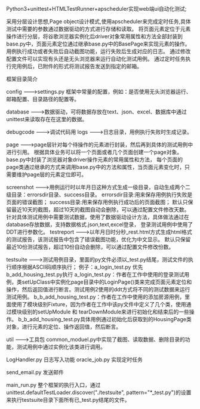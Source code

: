 
Python3+unittest+HTMLTestRunner+apscheduler实现web端ui自动化测试;

   采用分层设计思想,Page object设计模式,使用apscheduler来完成定时任务,具体测试中需要的参数通过数据驱动的方式进行存储和读取。 将页面元素定位于元素操作进行分层，将谷歌浏览器实例化后driver对象常用属性和方法全部封装到base.py中，页面元素定位通过继承base.py中的BasePage来实现元素的操作。 用例执行成功或者失败后自动截图功能，运行失败后生成对应的日志。 通过修改配置文件可以实现有头还是无头浏览器来运行自动化测试用例。 通过定时任务执行完用例后，已附件的形式将测试报告发送到指定的邮箱。

框架目录简介

config --->settings.py 框架中常量的配置，例如：是否使用无头浏览器运行、邮箱配置、目录路径的配置等。 

database --->数据驱动，可将数据存放在text、json、excel、数据库中通过unittest来读取存在在这里的数据。

debugcode --->调试代码用 logs --->日志目录，用例执行失败时生成记录。

page --->page层针对每个待操作的元素进行封装，然后再到具体的测试用例中进行引用。 根据具体业务可以将一个页面或者几个页面创建一个page对象。 base.py中封装了浏览器对象driver操作元素的常用属性和方法， 每个页面的page类通过继承的方式来调用base.py中的方法和属性，当页面元素变化时，只需要维护page层的元素定位即可。

screenshot --->用例运行时以年月日这种方式生成一级目录，自动生成两个二级目录：errorsdir目录、success目录。 
errorsdir目录:用来保存用例执行失败是页面的错误截图； success目录:用来保存用例执行成功后的页面截图； 默认只保留最近10天的截图，超过10天的截图自动会删除，可以通过配置文件修改天数。
针对具体测试用例中需要测试数据，使用了数据驱动设计方法，具体做法通过在database存放数据，支持数据格式.json,text,excel登录， 登录测试用例中使用了DDT进行参数化。 testreport --->以年月日时分秒_rest.html方式生成html格式的测试报告，该测试报告中包含了错误截图功能，优化为中文显示。 默认只保留最近10份测试报告，超过10份自动会删除，可以通过配置文件修改份数。

testsuite --->测试用例目录，里面的py文件必须以_test.py结尾，测试文件的执行顺序根据ASCII码顺序执行； 例子：a_login_test.py 优先 b_add_housing_test.py执行 a_login_test.py：作者在工作中使用的登录测试用例，类setUpClass中实例化page目录中的LoginPage()类来完成页面元素定位和操作，然后返回值进行断言。测试用例2使用的ddt方式将不同的测试数据来运行测试用例。 b_b_add_housing_test.py：作者在工作中使用的添加房源用例，里面使用了模块级别Fixture，因为作者在工作中该py文件中定义了几个类，使用通过模块级别的setUpModule 和 tearDownModule来进行初始化和结束后的一些操作。 b_b_add_housing_test.py具体用例通过初始化后获取到的HousingPage类对象，进行元素的定位、操作返回值，然后断言。 

util --->工具包 common_moduel.py中实现了截图、读取数据、删除目录的功能，测试用例中通过实例化该类进行调用。 

LogHandler.py 日志写入功能 oracle_job.py 实现定时任务 

send_email.py 发送邮件 

main_run.py 整个框架的执行入口，通过unittest.defaultTestLoader.discover("./testsuite", pattern="*_test.py")的设置来执行testsuite目录下面所有已_test.py结尾的文件。
